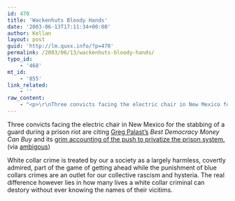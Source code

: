 ```yaml
---
id: 470
title: 'Wackenhuts Bloody Hands'
date: '2003-06-13T17:11:34+00:00'
author: Kellan
layout: post
guid: 'http://lm.quxx.info/?p=470'
permalink: /2003/06/13/wackenhuts-bloody-hands/
typo_id:
    - '468'
mt_id:
    - '855'
link_related:
    - ''
raw_content:
    - "<p>\r\nThree convicts facing the electric chair in New Mexico for the stabbing of a guard during a prison riot are citing <a href=\\\"http://www.gregpalast.com/index.cfm\\\">Greg Palast\\'s</a> <cite>Best Democracy Money Can Buy</cite> and its \r\n<a href=\\\"http://www.guerrillanews.com/corporate_crime/doc2099.html\\\">grim accounting of the push to privatize the prison system.</a> (via <a href=\\\"http://www.ambiguous.org/archive.php3/2003/06/13#robin2003613.1\\\">ambigous</a>)\r\n</p>\r\n<p>\r\nWhite collar crime is treated by our a society as a largely harmless, covertly admired, part of the game of getting ahead while the punishment of blue collars crimes are an outlet for our collective rascism and hysteria.  The real difference however lies in how many lives a white collar criminal can destory without ever knowing the names of their vicitims.\r\n</p>"
---
```


Three convicts facing the electric chair in New Mexico for the stabbing of a guard during a prison riot are citing [Greg Palast’s](http://www.gregpalast.com/index.cfm) <cite>Best Democracy Money Can Buy</cite> and its [grim accounting of the push to privatize the prison system.](http://www.guerrillanews.com/corporate_crime/doc2099.html) (via [ambigous](http://www.ambiguous.org/archive.php3/2003/06/13#robin2003613.1))

White collar crime is treated by our a society as a largely harmless, covertly admired, part of the game of getting ahead while the punishment of blue collars crimes are an outlet for our collective rascism and hysteria. The real difference however lies in how many lives a white collar criminal can destory without ever knowing the names of their vicitims.